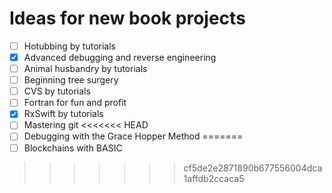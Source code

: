 # Ideas for new book projects

- [ ] Hotubbing by tutorials
- [x] Advanced debugging and reverse engineering
- [ ] Animal husbandry by tutorials
- [ ] Beginning tree surgery
- [ ] CVS by tutorials
- [ ] Fortran for fun and profit
- [x] RxSwift by tutorials
- [ ] Mastering git
<<<<<<< HEAD
- [ ] Debugging with the Grace Hopper Method
=======
- [ ] Blockchains with BASIC
>>>>>>> cf5de2e2871890b677556004dca1affdb2ccaca5
